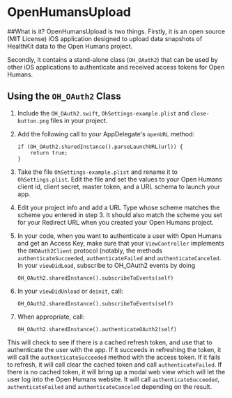 # OpenHumansUpload

##What is it?
OpenHumansUpload is two things. Firstly, it is an open source (MIT License) iOS application designed to upload data snapshots of HealthKit data to the Open Humans project.

Secondly, it contains a stand-alone class (`OH_OAuth2`) that can be used by other iOS applications to authenticate and received access tokens for Open Humans.

## Using the `OH_OAuth2` Class

1. Include the `OH_OAuth2.swift`, `OhSettings-example.plist` and `close-button.png` files in your project.
2. Add the following call to your AppDelegate's `openURL` method:

    ```
    if (OH_OAuth2.sharedInstance().parseLaunchURL(url)) {
        return true;
    }
    ```
3. Take the file `OhSettings-example.plist` and rename it to `OhSettings.plist`. Edit the file and set the values to your Open Humans client id, client secret, master token, and a URL schema to launch your app.
4. Edit your project info and add a URL Type whose scheme matches the scheme you entered in step 3. It should also match the scheme you set for your Redirect URL when you created your Open Humans project.
5. In your code, when you want to authenticate a user with Open Humans and get an Access Key, make sure that your `ViewController` implements the `OHOAuth2Client` protocol (notably, the methods `authenticateSucceeded`, `authenticateFailed` and `authenticateCanceled`. In your `viewDidLoad`, subscribe to OH_OAuth2 events by doing

	```
	OH_OAuth2.sharedInstance().subscribeToEvents(self)
	```
	
6. In your `viewDidUnload` or `deinit`, call:

	```
	OH_OAuth2.sharedInstance().subscribeToEvents(self)
	```
7. When appropriate, call:

	```
	OH_OAuth2.sharedInstance().authenticateOAuth2(self)
	```
This will check to see if there is a cached refresh token, and use that to authenticate the user with the app. If it succeeds in refreshing the token, it will call the `authenticateSucceeded` method with the access token. If it fails to refresh, it will call clear the cached token and call `authenticateFailed`. If there is no cached token, it will bring up a modal web view which will let the user log into the Open Humans website. It will call `authenticateSucceeded`, `authenticateFailed` and `authenticateCanceled` depending on the result.